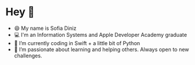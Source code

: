 # Hey 👋
- 😄 My name is Sofia Diniz
- 💻 I'm an Information Systems and Apple Developer Academy graduate
- 🌱 I’m currently coding in Swift + a little bit of Python
- 🔭 I’m passionate about learning and helping others. Always open to new challenges.

